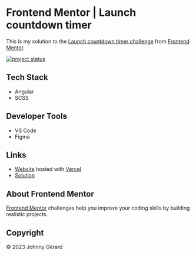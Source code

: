 # Frontend Mentor | Launch countdown timer
This is my solution to the [Launch countdown timer challenge](https://www.frontendmentor.io/challenges/launch-countdown-timer-N0XkGfyz-) from [Frontend Mentor](https://www.frontendmentor.io/).

[![project status](https://img.shields.io/badge/status-solution%20published-success?style=for-the-badge)](https://fem-launch-countdown-timer-jgerard.vercel.app)

## Tech Stack
 - Angular
 - SCSS

## Developer Tools
 - VS Code
 - Figma

## Links
 - [Website](https://fem-launch-countdown-timer-jgerard.vercel.app) hosted with [Vercel](https://vercel.com/)
 - [Solution](https://www.frontendmentor.io/solutions/launch-countdown-timer-vy4kZDzw1C)

<!-- ## Screenshots
### Desktop
![desktop screenshot](screenshots/desktop.webp)
### Tablet
![tablet screenshot](screenshots/tablet.webp)
### Mobile
![mobile screenshot](screenshots/mobile.webp) -->

## About Frontend Mentor
[Frontend Mentor](https://www.frontendmentor.io/) challenges help you improve your coding skills by building realistic projects.

## Copyright
© 2023 Johnny Gérard
